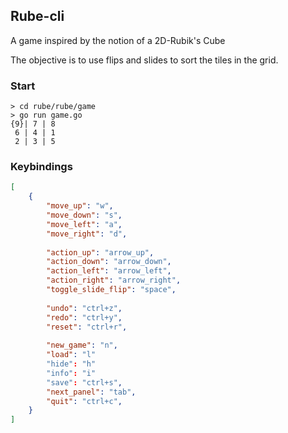 Rube-cli
----
A game inspired by the notion of a 2D-Rubik's Cube  

The objective is to use flips and slides to sort the tiles in the grid.


### Start
```shell
> cd rube/rube/game
> go run game.go
{9}| 7 | 8 
 6 | 4 | 1 
 2 | 3 | 5
```
### Keybindings
```json
[
    {
        "move_up": "w",
        "move_down": "s",
        "move_left": "a",
        "move_right": "d",
        
        "action_up": "arrow_up",
        "action_down": "arrow_down",
        "action_left": "arrow_left",
        "action_right": "arrow_right",
        "toggle_slide_flip": "space",
        
        "undo": "ctrl+z",
        "redo": "ctrl+y",
        "reset": "ctrl+r",
        
        "new_game": "n",
        "load": "l"
        "hide": "h"
        "info": "i"
        "save": "ctrl+s",
        "next_panel": "tab",
        "quit": "ctrl+c",
    }
]
```
